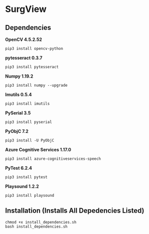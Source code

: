 # SurgView

## Dependencies

**OpenCV 4.5.2.52**
```
pip3 install opencv-python
```

**pytesseract 0.3.7**
```
pip3 install pytesseract
```

**Numpy 1.19.2**
```
pip3 install numpy --upgrade
```

**Imutils 0.5.4**
```
pip3 install imutils
```

**PySerial 3.5**
```
pip3 install pyserial
```

**PyObjC 7.2**
```
pip3 install -U PyObjC
```

**Azure Cognitive Services 1.17.0**
```
pip3 install azure-cognitiveservices-speech
```

**PyTest 6.2.4**
```
pip3 install pytest
```

**Playsound 1.2.2**
```
pip3 install playsound
```

## Installation (Installs All Depedencies Listed)

```
chmod +x install_dependencies.sh
bash install_dependencies.sh
```

